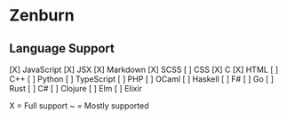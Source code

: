 # Zenburn

## Language Support

[X] JavaScript
[X] JSX
[X] Markdown
[X] SCSS
[ ] CSS
[X] C
[X] HTML
[ ] C++
[ ] Python
[ ] TypeScript
[ ] PHP
[ ] OCaml
[ ] Haskell
[ ] F#
[ ] Go
[ ] Rust
[ ] C#
[ ] Clojure
[ ] Elm
[ ] Elixir

X = Full support
~ = Mostly supported
